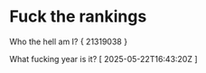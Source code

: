 # Fuck the rankings

Who the hell am I?
{ 21319038 }

What fucking year is it?
[ 2025-05-22T16:43:20Z ]
